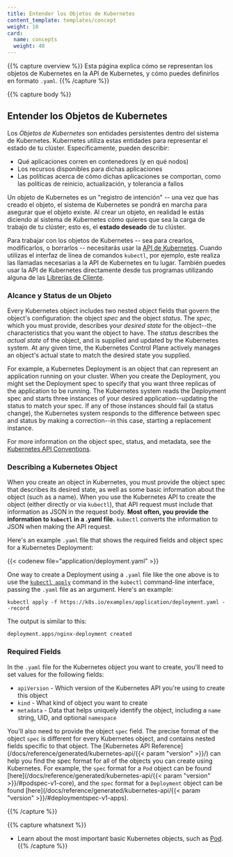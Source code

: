 ```yaml
---
title: Entender los Objetos de Kubernetes
content_template: templates/concept
weight: 10
card: 
  name: concepts
  weight: 40
---
```


{{% capture overview %}}
Esta página explica cómo se representan los objetos de Kubernetes en la API de Kubernetes, y cómo puedes definirlos en formato `.yaml`.
{{% /capture %}}

{{% capture body %}}
## Entender los Objetos de Kubernetes

Los *Objetos de Kubernetes* son entidades persistentes dentro del sistema de Kubernetes. Kubernetes utiliza estas entidades para representar el estado de tu clúster. Específicamente, pueden describir:

* Qué aplicaciones corren en contenedores (y en qué nodos)
* Los recursos disponibles para dichas aplicaciones
* Las políticas acerca de cómo dichas aplicaciones se comportan, como las políticas de reinicio, actualización, y tolerancia a fallos

Un objeto de Kubernetes es un "registro de intención" -- una vez que has creado el objeto, el sistema de Kubernetes se pondrá en marcha para asegurar que el objeto existe. Al crear un objeto, en realidad le estás diciendo al sistema de Kubernetes cómo quieres que sea la carga de trabajo de tu clúster; esto es, el **estado deseado** de tu clúster.

Para trabajar con los objetos de Kubernetes -- sea para crearlos, modificarlos, o borrarlos -- necesitarás usar la [API de Kubernetes](/docs/concepts/overview/kubernetes-api/). Cuando utilizas el interfaz de línea de comandos `kubectl`, por ejemplo, este realiza las llamadas necesarias a la API de Kubernetes en tu lugar. También puedes usar la API de Kubernetes directamente desde tus programas utilizando alguna de las [Librerías de Cliente](/docs/reference/using-api/client-libraries/).

### Alcance y Status de un Objeto

Every Kubernetes object includes two nested object fields that govern the object's configuration: the object *spec* and the object *status*. The *spec*, which you must provide, describes your *desired state* for the object--the characteristics that you want the object to have. The *status* describes the *actual state* of the object, and is supplied and updated by the Kubernetes system. At any given time, the Kubernetes Control Plane actively manages an object's actual state to match the desired state you supplied.


For example, a Kubernetes Deployment is an object that can represent an application running on your cluster. When you create the Deployment, you might set the Deployment spec to specify that you want three replicas of the application to be running. The Kubernetes system reads the Deployment spec and starts three instances of your desired application--updating the status to match your spec. If any of those instances should fail (a status change), the Kubernetes system responds to the difference between spec and status by making a correction--in this case, starting a replacement instance.

For more information on the object spec, status, and metadata, see the [Kubernetes API Conventions](https://git.k8s.io/community/contributors/devel/sig-architecture/api-conventions.md).

### Describing a Kubernetes Object

When you create an object in Kubernetes, you must provide the object spec that describes its desired state, as well as some basic information about the object (such as a name). When you use the Kubernetes API to create the object (either directly or via `kubectl`), that API request must include that information as JSON in the request body. **Most often, you provide the information to `kubectl` in a .yaml file.** `kubectl` converts the information to JSON when making the API request.

Here's an example `.yaml` file that shows the required fields and object spec for a Kubernetes Deployment:

{{< codenew file="application/deployment.yaml" >}}

One way to create a Deployment using a `.yaml` file like the one above is to use the
[`kubectl apply`](/docs/reference/generated/kubectl/kubectl-commands#apply) command
in the `kubectl` command-line interface, passing the `.yaml` file as an argument. Here's an example:

```shell
kubectl apply -f https://k8s.io/examples/application/deployment.yaml --record
```

The output is similar to this:

```shell
deployment.apps/nginx-deployment created
```

### Required Fields

In the `.yaml` file for the Kubernetes object you want to create, you'll need to set values for the following fields:

* `apiVersion` - Which version of the Kubernetes API you're using to create this object
* `kind` - What kind of object you want to create
* `metadata` - Data that helps uniquely identify the object, including a `name` string, UID, and optional `namespace`

You'll also need to provide the object `spec` field. The precise format of the object `spec` is different for every Kubernetes object, and contains nested fields specific to that object. The [Kubernetes API Reference](/docs/reference/generated/kubernetes-api/{{< param "version" >}}/) can help you find the spec format for all of the objects you can create using Kubernetes.
For example, the `spec` format for a `Pod` object can be found
[here](/docs/reference/generated/kubernetes-api/{{< param "version" >}}/#podspec-v1-core),
and the `spec` format for a `Deployment` object can be found
[here](/docs/reference/generated/kubernetes-api/{{< param "version" >}}/#deploymentspec-v1-apps).

{{% /capture %}}

{{% capture whatsnext %}}
* Learn about the most important basic Kubernetes objects, such as [Pod](/docs/concepts/workloads/pods/pod-overview/).
{{% /capture %}}


